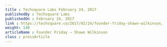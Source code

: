 ```yaml
---
title : Techsquare Labs February 24, 2017
publishedBy : Techsquare Labs
publishedOn : February 24, 2017
link : https://techsquare.co/2017/02/24/founder-friday-shawn-wilkinson/
weight: 140
articleName : Founder Friday – Shawn Wilkinson
class : pressArticle
---
```

